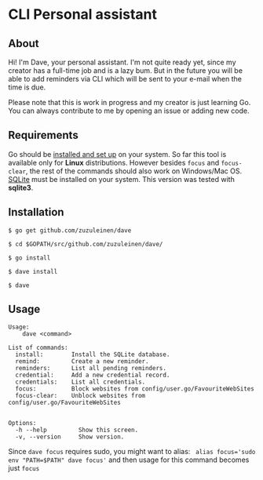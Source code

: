 # CLI Personal assistant

## About
Hi! I'm Dave, your personal assistant. I'm not quite ready yet, since my creator has a full-time job and is a lazy bum. But in the future
you will be able to add reminders via CLI which will be sent to your e-mail when the time is due.

Please note that this is work in progress and my creator is just learning Go. You can always contribute to me by opening
an issue or adding new code.

## Requirements

Go should be [installed and set up](https://golang.org/doc/install) on your system.
So far this tool is available only for **Linux** distributions. However besides `focus` and `focus-clear`, the rest of the commands should also work on Windows/Mac OS.
[SQLite](https://sqlite.org/) must be installed on your system. This version was tested with **sqlite3**.

## Installation

`$ go get github.com/zuzuleinen/dave`

`$ cd $GOPATH/src/github.com/zuzuleinen/dave/`

`$ go install`

`$ dave install`

`$ dave`


## Usage

```shell
Usage:
    dave <command>

List of commands:
  install:        Install the SQLite database.
  remind:         Create a new reminder.
  reminders:      List all pending reminders.
  credential:     Add a new credential record.
  credentials:    List all credentials.
  focus:          Block websites from config/user.go/FavouriteWebSites
  focus-clear:    Unblock websites from config/user.go/FavouriteWebSites


Options:
  -h --help         Show this screen.
  -v, --version     Show version.
```
Since `dave focus` requires sudo, you might want to alias: ` alias focus='sudo env "PATH=$PATH" dave focus'` and then usage for this command becomes just `focus`

